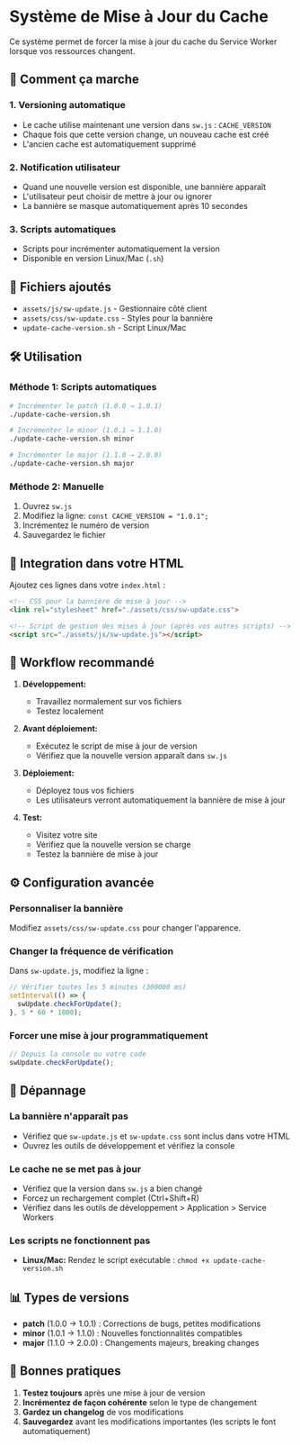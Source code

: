 # Système de Mise à Jour du Cache

Ce système permet de forcer la mise à jour du cache du Service Worker lorsque vos ressources changent.

## 🚀 Comment ça marche

### 1. Versioning automatique
- Le cache utilise maintenant une version dans `sw.js` : `CACHE_VERSION`
- Chaque fois que cette version change, un nouveau cache est créé
- L'ancien cache est automatiquement supprimé

### 2. Notification utilisateur
- Quand une nouvelle version est disponible, une bannière apparaît
- L'utilisateur peut choisir de mettre à jour ou ignorer
- La bannière se masque automatiquement après 10 secondes

### 3. Scripts automatiques
- Scripts pour incrémenter automatiquement la version
- Disponible en version Linux/Mac (`.sh`)

## 📁 Fichiers ajoutés

- `assets/js/sw-update.js` - Gestionnaire côté client
- `assets/css/sw-update.css` - Styles pour la bannière
- `update-cache-version.sh` - Script Linux/Mac

## 🛠️ Utilisation

### Méthode 1: Scripts automatiques

```bash
# Incrémenter le patch (1.0.0 → 1.0.1)
./update-cache-version.sh

# Incrémenter le minor (1.0.1 → 1.1.0)
./update-cache-version.sh minor

# Incrémenter le major (1.1.0 → 2.0.0)
./update-cache-version.sh major
```

### Méthode 2: Manuelle

1. Ouvrez `sw.js`
2. Modifiez la ligne: `const CACHE_VERSION = "1.0.1";`
3. Incrémentez le numéro de version
4. Sauvegardez le fichier

## 📱 Integration dans votre HTML

Ajoutez ces lignes dans votre `index.html` :

```html
<!-- CSS pour la bannière de mise à jour -->
<link rel="stylesheet" href="./assets/css/sw-update.css">

<!-- Script de gestion des mises à jour (après vos autres scripts) -->
<script src="./assets/js/sw-update.js"></script>
```

## 🔄 Workflow recommandé

1. **Développement:**
   - Travaillez normalement sur vos fichiers
   - Testez localement

2. **Avant déploiement:**
   - Exécutez le script de mise à jour de version
   - Vérifiez que la nouvelle version apparaît dans `sw.js`

3. **Déploiement:**
   - Déployez tous vos fichiers
   - Les utilisateurs verront automatiquement la bannière de mise à jour

4. **Test:**
   - Visitez votre site
   - Vérifiez que la nouvelle version se charge
   - Testez la bannière de mise à jour

## ⚙️ Configuration avancée

### Personnaliser la bannière
Modifiez `assets/css/sw-update.css` pour changer l'apparence.

### Changer la fréquence de vérification
Dans `sw-update.js`, modifiez la ligne :
```javascript
// Vérifier toutes les 5 minutes (300000 ms)
setInterval(() => {
  swUpdate.checkForUpdate();
}, 5 * 60 * 1000);
```

### Forcer une mise à jour programmatiquement
```javascript
// Depuis la console ou votre code
swUpdate.checkForUpdate();
```

## 🐛 Dépannage

### La bannière n'apparaît pas
- Vérifiez que `sw-update.js` et `sw-update.css` sont inclus dans votre HTML
- Ouvrez les outils de développement et vérifiez la console

### Le cache ne se met pas à jour
- Vérifiez que la version dans `sw.js` a bien changé
- Forcez un rechargement complet (Ctrl+Shift+R)
- Vérifiez dans les outils de développement > Application > Service Workers

### Les scripts ne fonctionnent pas
- **Linux/Mac:** Rendez le script exécutable : `chmod +x update-cache-version.sh`

## 📊 Types de versions

- **patch** (1.0.0 → 1.0.1) : Corrections de bugs, petites modifications
- **minor** (1.0.1 → 1.1.0) : Nouvelles fonctionnalités compatibles
- **major** (1.1.0 → 2.0.0) : Changements majeurs, breaking changes

## 🎯 Bonnes pratiques

1. **Testez toujours** après une mise à jour de version
2. **Incrémentez de façon cohérente** selon le type de changement
3. **Gardez un changelog** de vos modifications
4. **Sauvegardez** avant les modifications importantes (les scripts le font automatiquement)